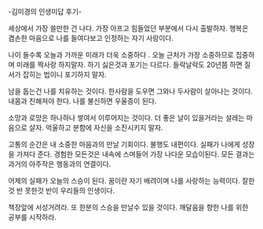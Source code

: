         
-김미경의 인생미답 후기-

세상에서 가장 쓸만한 건 나다.
가장 아프고 힘들었던 부분에서 다시 출발하자.
행복은 겸손한 마음으로 나를 들여다보고 인정하는 자기 사랑이다.

나이 들수록 오늘과 가까운 미래가 더욱 소중하다 .
오늘 근처가 가장 소중하므로 집중하며 미래를 짝사랑 하지말자.
하기 싫은것과 포기는 다르다. 
들락날락도 20년쯤 하면 질서가 잡히는 법이니 포기하지 말자.

남을 돕는건 나를 치유하는 것이다.
한사람을 도우면 그와나 두사람이 살아나는 것이다.
내몸과 친해져야 한다. 나를 불신하면 우울증이 된다. 

소망과 로망은 하나하나 쌓여서 이루어지는 것이다.
더 좋은 날이 있을거라는 설레는 마음으로 살자.
억울하고 분함에 자신을 소진시키지 말자. 

고통의 순간은 내 소중한 마음과의 만날 기회이다.
불행도 내편이다. 실패가 나에게 성장을 가져다 준다. 
경험한 모든것은 내속에 스며들어 가장 나다운 모습이된다.
모든 결과는 과거의 아주작은 행동과의 연결이다.

어제의 실패가 오늘의 스승이 된다.
꿈이란 자기 배려이며 나를 사랑하는 능력이다.
잘한것 반 못한것 반이 우리들의 인생이다.

책장앞에 서성거려라. 
또 한분의 스승을 만날수 있을 것이다.
깨달음을 향한 나를 위한 공부를 시작하라. 




